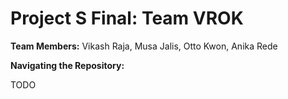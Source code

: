 # Project S Final: Team VROK

**Team Members:**  Vikash Raja, Musa Jalis, Otto Kwon, Anika Rede

**Navigating the Repository:** 

TODO
